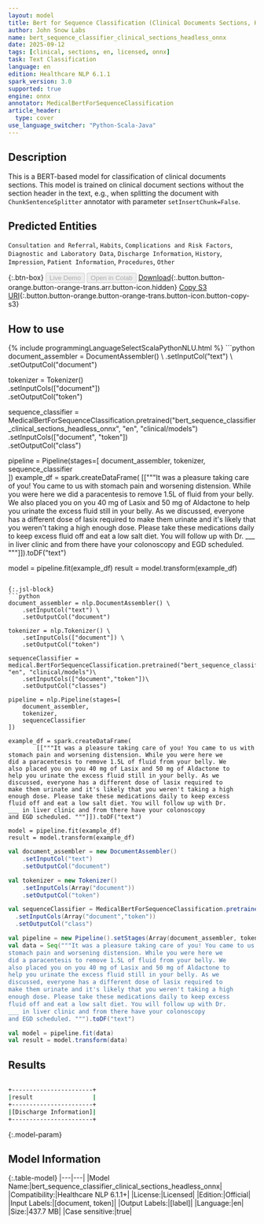 ```yaml
---
layout: model
title: Bert for Sequence Classification (Clinical Documents Sections, Headless) ONNX
author: John Snow Labs
name: bert_sequence_classifier_clinical_sections_headless_onnx
date: 2025-09-12
tags: [clinical, sections, en, licensed, onnx]
task: Text Classification
language: en
edition: Healthcare NLP 6.1.1
spark_version: 3.0
supported: true
engine: onnx
annotator: MedicalBertForSequenceClassification
article_header:
  type: cover
use_language_switcher: "Python-Scala-Java"
---
```


## Description

This is a BERT-based model for classification of clinical documents sections. This model is trained on clinical document sections without the section header in the text, e.g., when splitting the document with `ChunkSentenceSplitter` annotator with parameter `setInsertChunk=False`.

## Predicted Entities

`Consultation and Referral`, `Habits`, `Complications and Risk Factors`, `Diagnostic and Laboratory Data`, `Discharge Information`, `History`, `Impression`, `Patient Information`, `Procedures`, `Other`

{:.btn-box}
<button class="button button-orange" disabled>Live Demo</button>
<button class="button button-orange" disabled>Open in Colab</button>
[Download](https://s3.amazonaws.com/auxdata.johnsnowlabs.com/clinical/models/bert_sequence_classifier_clinical_sections_headless_onnx_en_6.1.1_3.0_1757683263339.zip){:.button.button-orange.button-orange-trans.arr.button-icon.hidden}
[Copy S3 URI](s3://auxdata.johnsnowlabs.com/clinical/models/bert_sequence_classifier_clinical_sections_headless_onnx_en_6.1.1_3.0_1757683263339.zip){:.button.button-orange.button-orange-trans.button-icon.button-copy-s3}

## How to use



<div class="tabs-box" markdown="1">
{% include programmingLanguageSelectScalaPythonNLU.html %}
```python
document_assembler = DocumentAssembler() \
    .setInputCol("text") \
    .setOutputCol("document")

tokenizer = Tokenizer() \
    .setInputCols(["document"]) \
    .setOutputCol("token")

sequence_classifier = MedicalBertForSequenceClassification.pretrained("bert_sequence_classifier_clinical_sections_headless_onnx", "en", "clinical/models")\
  .setInputCols(["document", "token"])\
  .setOutputCol("class")

pipeline = Pipeline(stages=[
    document_assembler, 
    tokenizer,
    sequence_classifier    
])
example_df = spark.createDataFrame(
        [["""It was a pleasure taking care of you! You came to us with 
stomach pain and worsening distension. While you were here we 
did a paracentesis to remove 1.5L of fluid from your belly. We 
also placed you on you 40 mg of Lasix and 50 mg of Aldactone to 
help you urinate the excess fluid still in your belly. As we 
discussed, everyone has a different dose of lasix required to 
make them urinate and it's likely that you weren't taking a high 
enough dose. Please take these medications daily to keep excess 
fluid off and eat a low salt diet. You will follow up with Dr. 
___ in liver clinic and from there have your colonoscopy 
and EGD scheduled. """]]).toDF("text")

model = pipeline.fit(example_df)
result = model.transform(example_df)
```

{:.jsl-block}
```python
document_assembler = nlp.DocumentAssembler() \
    .setInputCol("text") \
    .setOutputCol("document")

tokenizer = nlp.Tokenizer() \
    .setInputCols(["document"]) \
    .setOutputCol("token")

sequenceClassifier = medical.BertForSequenceClassification.pretrained("bert_sequence_classifier_clinical_sections_headless_onnx", "en", "clinical/models")\
    .setInputCols(["document","token"])\
    .setOutputCol("classes")

pipeline = nlp.Pipeline(stages=[
    document_assembler,
    tokenizer,
    sequenceClassifier
])

example_df = spark.createDataFrame(
        [["""It was a pleasure taking care of you! You came to us with 
stomach pain and worsening distension. While you were here we 
did a paracentesis to remove 1.5L of fluid from your belly. We 
also placed you on you 40 mg of Lasix and 50 mg of Aldactone to 
help you urinate the excess fluid still in your belly. As we 
discussed, everyone has a different dose of lasix required to 
make them urinate and it's likely that you weren't taking a high 
enough dose. Please take these medications daily to keep excess 
fluid off and eat a low salt diet. You will follow up with Dr. 
___ in liver clinic and from there have your colonoscopy 
and EGD scheduled. """]]).toDF("text")

model = pipeline.fit(example_df)
result = model.transform(example_df)

```
```scala
val document_assembler = new DocumentAssembler() 
    .setInputCol("text") 
    .setOutputCol("document")

val tokenizer = new Tokenizer() 
    .setInputCols(Array("document")) 
    .setOutputCol("token")

val sequenceClassifier = MedicalBertForSequenceClassification.pretrained("bert_sequence_classifier_clinical_sections_headless_onnx", "en", "clinical/models")
  .setInputCols(Array("document","token"))
  .setOutputCol("class")

val pipeline = new Pipeline().setStages(Array(document_assembler, tokenizer, sequenceClassifier))
val data = Seq("""It was a pleasure taking care of you! You came to us with 
stomach pain and worsening distension. While you were here we 
did a paracentesis to remove 1.5L of fluid from your belly. We 
also placed you on you 40 mg of Lasix and 50 mg of Aldactone to 
help you urinate the excess fluid still in your belly. As we 
discussed, everyone has a different dose of lasix required to 
make them urinate and it's likely that you weren't taking a high 
enough dose. Please take these medications daily to keep excess 
fluid off and eat a low salt diet. You will follow up with Dr. 
___ in liver clinic and from there have your colonoscopy 
and EGD scheduled. """).toDF("text")

val model = pipeline.fit(data)
val result = model.transform(data)
```
</div>

## Results

```bash

+-----------------------+
|result                 |
+-----------------------+
|[Discharge Information]|
+-----------------------+
```

{:.model-param}
## Model Information

{:.table-model}
|---|---|
|Model Name:|bert_sequence_classifier_clinical_sections_headless_onnx|
|Compatibility:|Healthcare NLP 6.1.1+|
|License:|Licensed|
|Edition:|Official|
|Input Labels:|[document, token]|
|Output Labels:|[label]|
|Language:|en|
|Size:|437.7 MB|
|Case sensitive:|true|